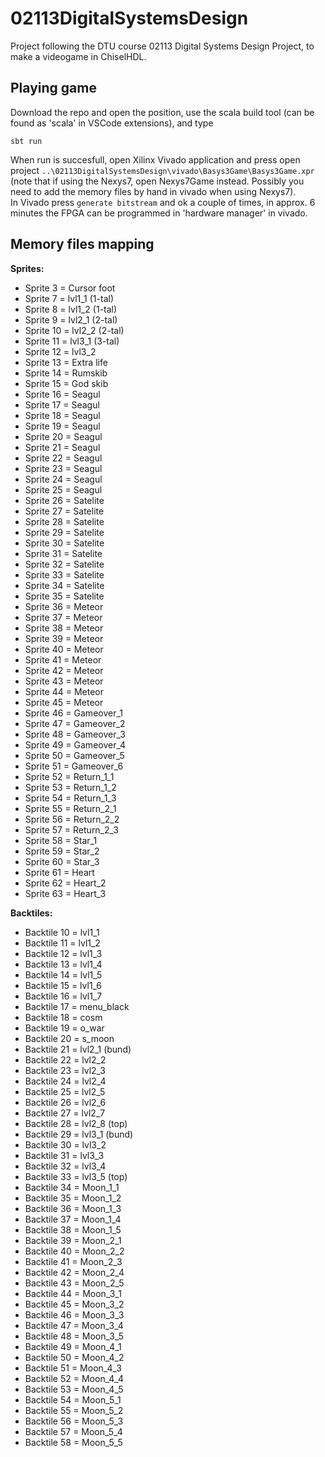 # 02113DigitalSystemsDesign
Project following the DTU course 02113 Digital Systems Design Project, to make a videogame in ChiselHDL.

## Playing game
Download the repo and open the position, use the scala build tool (can be found as 'scala' in VSCode extensions), and type
```
sbt run
```
When run is succesfull, open Xilinx Vivado application and press open project ``..\02113DigitalSystemsDesign\vivado\Basys3Game\Basys3Game.xpr`` (note that if using the Nexys7, open Nexys7Game instead. Possibly you need to add the memory files by hand in vivado when using Nexys7).\
In Vivado press ``generate bitstream`` and ok a couple of times, in approx. 6 minutes the FPGA can be programmed in 'hardware manager' in vivado.

## Memory files mapping
**Sprites:**
- Sprite 3 = Cursor foot
- Sprite 7 = lvl1_1 (1-tal)
- Sprite 8 = lvl1_2 (1-tal)
- Sprite 9 = lvl2_1 (2-tal)
- Sprite 10 = lvl2_2 (2-tal)
- Sprite 11 = lvl3_1 (3-tal)
- Sprite 12 = lvl3_2
- Sprite 13 = Extra life
- Sprite 14 = Rumskib
- Sprite 15 = God skib
- Sprite 16 = Seagul
- Sprite 17 = Seagul
- Sprite 18 = Seagul
- Sprite 19 = Seagul
- Sprite 20 = Seagul
- Sprite 21 = Seagul
- Sprite 22 = Seagul
- Sprite 23 = Seagul
- Sprite 24 = Seagul
- Sprite 25 = Seagul
- Sprite 26 = Satelite
- Sprite 27 = Satelite
- Sprite 28 = Satelite
- Sprite 29 = Satelite
- Sprite 30 = Satelite
- Sprite 31 = Satelite
- Sprite 32 = Satelite
- Sprite 33 = Satelite
- Sprite 34 = Satelite
- Sprite 35 = Satelite
- Sprite 36 = Meteor
- Sprite 37 = Meteor
- Sprite 38 = Meteor
- Sprite 39 = Meteor
- Sprite 40 = Meteor
- Sprite 41 = Meteor
- Sprite 42 = Meteor
- Sprite 43 = Meteor
- Sprite 44 = Meteor
- Sprite 45 = Meteor
- Sprite 46 = Gameover_1
- Sprite 47 = Gameover_2
- Sprite 48 = Gameover_3
- Sprite 49 = Gameover_4
- Sprite 50 = Gameover_5
- Sprite 51 = Gameover_6
- Sprite 52 = Return_1_1
- Sprite 53 = Return_1_2
- Sprite 54 = Return_1_3
- Sprite 55 = Return_2_1
- Sprite 56 = Return_2_2
- Sprite 57 = Return_2_3
- Sprite 58 = Star_1
- Sprite 59 = Star_2
- Sprite 60 = Star_3
- Sprite 61 = Heart
- Sprite 62 = Heart_2
- Sprite 63 = Heart_3

**Backtiles:**
- Backtile 10 = lvl1_1
- Backtile 11 = lvl1_2
- Backtile 12 = lvl1_3
- Backtile 13 = lvl1_4
- Backtile 14 = lvl1_5
- Backtile 15 = lvl1_6
- Backtile 16 = lvl1_7
- Backtile 17 = menu_black
- Backtile 18 = cosm
- Backtile 19 = o_war
- Backtile 20 = s_moon
- Backtile 21 = lvl2_1 (bund)
- Backtile 22 = lvl2_2
- Backtile 23 = lvl2_3
- Backtile 24 = lvl2_4
- Backtile 25 = lvl2_5
- Backtile 26 = lvl2_6
- Backtile 27 = lvl2_7
- Backtile 28 = lvl2_8 (top)
- Backtile 29 = lvl3_1 (bund)
- Backtile 30 = lvl3_2
- Backtile 31 = lvl3_3
- Backtile 32 = lvl3_4
- Backtile 33 = lvl3_5 (top)
- Backtile 34 = Moon_1_1
- Backtile 35 = Moon_1_2
- Backtile 36 = Moon_1_3
- Backtile 37 = Moon_1_4
- Backtile 38 = Moon_1_5
- Backtile 39 = Moon_2_1
- Backtile 40 = Moon_2_2
- Backtile 41 = Moon_2_3
- Backtile 42 = Moon_2_4
- Backtile 43 = Moon_2_5
- Backtile 44 = Moon_3_1
- Backtile 45 = Moon_3_2
- Backtile 46 = Moon_3_3
- Backtile 47 = Moon_3_4
- Backtile 48 = Moon_3_5
- Backtile 49 = Moon_4_1
- Backtile 50 = Moon_4_2
- Backtile 51 = Moon_4_3
- Backtile 52 = Moon_4_4
- Backtile 53 = Moon_4_5
- Backtile 54 = Moon_5_1
- Backtile 55 = Moon_5_2
- Backtile 56 = Moon_5_3
- Backtile 57 = Moon_5_4
- Backtile 58 = Moon_5_5